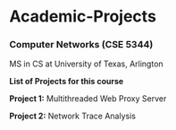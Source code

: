 # Academic-Projects
### Computer Networks (CSE 5344)
MS in CS at University of Texas, Arlington

**List of Projects for this course**

**Project 1:** Multithreaded Web Proxy Server

**Project 2:** Network Trace Analysis